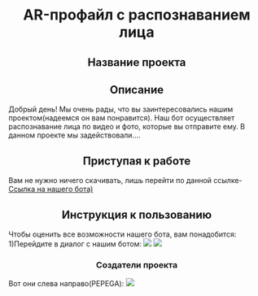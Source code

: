 <h1 align="center">AR-профайл с распознаванием лица</h1>
<h2 align="center">Название проекта</h2>
<h2 align="center">Описание</h2>
Добрый день! Мы очень рады, что вы заинтересовались нашим проектом(надеемся он вам понравится). Наш бот осуществляет распознавание лица по видео и фото, которые вы отправите ему. В данном проекте мы задействовали....
<h2 align="center">Приступая к работе</h2>
Вам не нужно ничего скачивать, лишь перейти по данной ссылке-<a href="https://t.me/ProProfiling_bot">Ссылка на нашего бота)</a>
<h2 align="center">Инструкция к пользованию</h2>
Чтобы оценить все возможности нашего бота, вам понадобится:
1)Перейдите в диалог с нашим ботом:
 <img src="https://sun9-10.userapi.com/s/v1/if2/eja1PoQDJu44y_3ZMRcYPD6fYmynyjrdgM5TUxwEIOuAOx8VxaQIej5OAzbJ3AxmUjwrpqc6pcG0O35OdKJbk-jl.jpg?size=523x439&quality=96&type=album">
 <img src="https://sun9-59.userapi.com/s/v1/if2/fh2pJdTQrbs81T8T95j3kLYrINBD2gbWijHItlPgohiGE6BdaCQ-TEbwRelCrnlktgSiranwABVZTg2MVFdqdxKs.jpg?size=529x172&quality=96&type=album">
<h3 align="center">Создатели проекта</h3>
Вот они слева направо(PEPEGA):
<img src="https://sun9-3.userapi.com/s/v1/if2/rQLfQDlFQFbsLYkBifo3hjGinIKSAZ33oPKI5xiHtjtNT0xlDX99jrIuybAqmEgO_jGvNWxGohueyspRcyUqceR2.jpg?size=2100x1500&quality=96&type=album">

